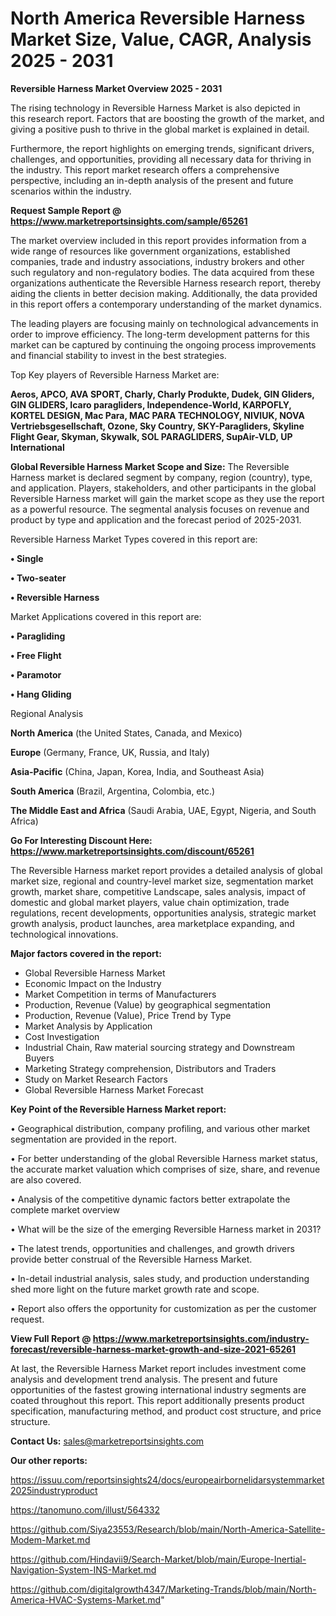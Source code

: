 # North America Reversible Harness Market Size, Value, CAGR, Analysis 2025 - 2031

<Strong> Reversible Harness Market Overview 2025 - 2031</strong>

The rising technology in Reversible Harness Market is also depicted in this research report. Factors that are boosting the growth of the market, and giving a positive push to thrive in the global market is explained in detail.

Furthermore, the report highlights on emerging trends, significant drivers, challenges, and opportunities, providing all necessary data for thriving in the industry. This report market research offers a comprehensive perspective, including an in-depth analysis of the present and future scenarios within the industry.

<strong>Request Sample Report @ <a href=https://www.marketreportsinsights.com/sample/65261>https://www.marketreportsinsights.com/sample/65261</a></strong>

The market overview included in this report provides information from a wide range of resources like government organizations, established companies, trade and industry associations, industry brokers and other such regulatory and non-regulatory bodies. The data acquired from these organizations authenticate the Reversible Harness research report, thereby aiding the clients in better decision making. Additionally, the data provided in this report offers a contemporary understanding of the market dynamics.

The leading players are focusing mainly on technological advancements in order to improve efficiency. The long-term development patterns for this market can be captured by continuing the ongoing process improvements and financial stability to invest in the best strategies.

Top Key players of Reversible Harness Market are:

<strong>Aeros, APCO, AVA SPORT, Charly, Charly Produkte, Dudek, GIN Gliders, GIN GLIDERS, Icaro paragliders, Independence-World, KARPOFLY, KORTEL DESIGN, Mac Para, MAC PARA TECHNOLOGY, NIVIUK, NOVA Vertriebsgesellschaft, Ozone, Sky Country, SKY-Paragliders, Skyline Flight Gear, Skyman, Skywalk, SOL PARAGLIDERS, SupAir-VLD, UP International</strong>

<strong><b>Global Reversible Harness Market Scope and Size:</b></strong>
The Reversible Harness market is declared segment by company, region (country), type, and application. Players, stakeholders, and other participants in the global Reversible Harness market will gain the market scope as they use the report as a powerful resource. The segmental analysis focuses on revenue and product by type and application and the forecast period of 2025-2031.

Reversible Harness Market Types covered in this report are:

<strong>• Single

• Two-seater

• Reversible Harness</strong>

Market Applications covered in this report are:

<strong>• Paragliding

• Free Flight

• Paramotor

• Hang Gliding</strong> 

Regional Analysis

<strong>North America</strong> (the United States, Canada, and Mexico)

<strong>Europe</strong> (Germany, France, UK, Russia, and Italy)

<strong>Asia-Pacific</strong> (China, Japan, Korea, India, and Southeast Asia)

<strong>South America</strong> (Brazil, Argentina, Colombia, etc.)

<strong>The Middle East and Africa</strong> (Saudi Arabia, UAE, Egypt, Nigeria, and South Africa)

<strong>Go For Interesting Discount Here: <a href=https://www.marketreportsinsights.com/discount/65261>https://www.marketreportsinsights.com/discount/65261</a></strong>

The Reversible Harness market report provides a detailed analysis of global market size, regional and country-level market size, segmentation market growth, market share, competitive Landscape, sales analysis, impact of domestic and global market players, value chain optimization, trade regulations, recent developments, opportunities analysis, strategic market growth analysis, product launches, area marketplace expanding, and technological innovations.

<strong><b>Major factors covered in the report:</b></strong>
<ul>
  <li>Global Reversible Harness Market </li>
  <li>Economic Impact on the Industry</li>
  <li>Market Competition in terms of Manufacturers</li>
  <li>Production, Revenue (Value) by geographical segmentation</li>
  <li>Production, Revenue (Value), Price Trend by Type</li>
  <li>Market Analysis by Application</li>
  <li>Cost Investigation</li>
  <li>Industrial Chain, Raw material sourcing strategy and Downstream Buyers</li>
  <li>Marketing Strategy comprehension, Distributors and Traders</li>
  <li>Study on Market Research Factors</li>
  <li>Global Reversible Harness Market Forecast</li>
</ul>

<strong><b>Key Point of the Reversible Harness Market report:</b></strong>

• Geographical distribution, company profiling, and various other market segmentation are provided in the report.

• For better understanding of the global Reversible Harness market status, the accurate market valuation which comprises of size, share, and revenue are also covered.

• Analysis of the competitive dynamic factors better extrapolate the complete market overview

• What will be the size of the emerging Reversible Harness market in 2031?

• The latest trends, opportunities and challenges, and growth drivers provide better construal of the Reversible Harness Market.

• In-detail industrial analysis, sales study, and production understanding shed more light on the future market growth rate and scope.

• Report also offers the opportunity for customization as per the customer request.

<strong><b>View Full Report @ <a href=https://www.marketreportsinsights.com/industry-forecast/reversible-harness-market-growth-and-size-2021-65261>https://www.marketreportsinsights.com/industry-forecast/reversible-harness-market-growth-and-size-2021-65261</a></b></strong>


At last, the Reversible Harness Market report includes investment come analysis and development trend analysis. The present and future opportunities of the fastest growing international industry segments are coated throughout this report. This report additionally presents product specification, manufacturing method, and product cost structure, and price structure.

<strong>Contact Us:</strong>
sales@marketreportsinsights.com

<strong>Our other reports:</strong>

<a href=https://issuu.com/reportsinsights24/docs/europeairbornelidarsystemmarket2025industryproduct>https://issuu.com/reportsinsights24/docs/europeairbornelidarsystemmarket2025industryproduct</a>

<a href=https://tanomuno.com/illust/564332>https://tanomuno.com/illust/564332</a>

<a href=https://github.com/Siya23553/Research/blob/main/North-America-Satellite-Modem-Market.md>https://github.com/Siya23553/Research/blob/main/North-America-Satellite-Modem-Market.md</a>

<a href=https://github.com/Hindavii9/Search-Market/blob/main/Europe-Inertial-Navigation-System-INS-Market.md>https://github.com/Hindavii9/Search-Market/blob/main/Europe-Inertial-Navigation-System-INS-Market.md</a>

<a href=https://github.com/digitalgrowth4347/Marketing-Trands/blob/main/North-America-HVAC-Systems-Market.md>https://github.com/digitalgrowth4347/Marketing-Trands/blob/main/North-America-HVAC-Systems-Market.md</a>"
